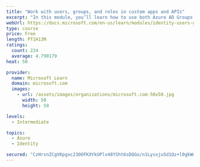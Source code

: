 ```yaml
---
title: "Work with users, groups, and roles in custom apps and APIs"
excerpt: "In this module, you’ll learn how to use both Azure AD Groups and Application Roles to provide fine grained access control to an application."
webUrl: https://docs.microsoft.com/en-us/learn/modules/identity-users-groups-approles/
type: course
price: Free
length: PT1H13M
ratings:
  count: 224
  average: 4.790179
heat: 50

provider:
  name: Microsoft Learn
  domain: microsoft.com
  images:
    - url: /assets/images/organizations/microsoft.com-50x50.jpg
      width: 50
      height: 50

levels:
  - Intermediate

topics:
  - Azure
  - Identity

secured: "CzHrsnZCgVKpgxc23OOFKXYkUPlv48YSht6sDQGo/n1Lysxju5d1Qz+l0gkWm/idCXCcdsTaPje7N6PVuHghb9eCh85qAQHAgUmD2/y7Zl+2LwyI5iiBwU/lmipp2gjehmE+WJhyWBo0EzUdICALAaGa6fmG/yH1eKKgneE4j9FyKyt+MKWhrXgp+WYMGtr2qUAvGK/QkJdtksWTO9RwH/8OG5fqQBjbGJ43/IF24EI6RFDb3Y2euqrGML4Qj7UcXMCiAjZYrUuKCOn2tyDSLPXd7chnvyxYW53gdgZapw6ThDNVQPff3q8KtMQcvpyLMSl1GCJMBU7ontOER4lDSo1VDZHdgxTIo1ffKnCLjVfsVQofPD0V3vMxpHR4bJ6YIgcYpahm8QKCccfZitIk3zVZRm8/xq8KoIGsGhMYYy8=;Bx8RoDZq9CsuHjcajDtg9Q=="
---
```


